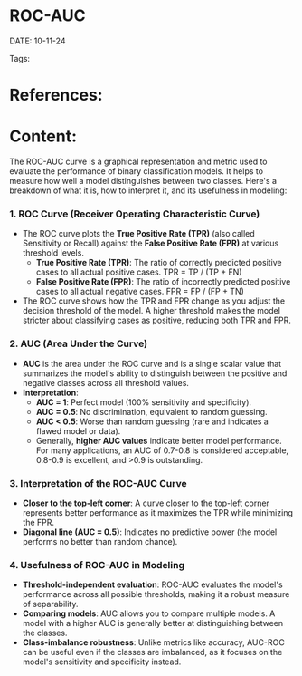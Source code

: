 

# ROC-AUC


DATE:  10-11-24


Tags:

# References:




# Content:

The ROC-AUC curve is a graphical representation and metric used to evaluate the performance of binary classification models. It helps to measure how well a model distinguishes between two classes. Here's a breakdown of what it is, how to interpret it, and its usefulness in modeling:

### 1. ROC Curve (Receiver Operating Characteristic Curve)

- The ROC curve plots the **True Positive Rate (TPR)** (also called Sensitivity or Recall) against the **False Positive Rate (FPR)** at various threshold levels.
    - **True Positive Rate (TPR)**: The ratio of correctly predicted positive cases to all actual positive cases. TPR = TP / (TP + FN)
    - **False Positive Rate (FPR)**: The ratio of incorrectly predicted positive cases to all actual negative cases. FPR = FP / (FP + TN)
- The ROC curve shows how the TPR and FPR change as you adjust the decision threshold of the model. A higher threshold makes the model stricter about classifying cases as positive, reducing both TPR and FPR.

### 2. AUC (Area Under the Curve)

- **AUC** is the area under the ROC curve and is a single scalar value that summarizes the model's ability to distinguish between the positive and negative classes across all threshold values.
- **Interpretation**:
    - **AUC = 1**: Perfect model (100% sensitivity and specificity).
    - **AUC = 0.5**: No discrimination, equivalent to random guessing.
    - **AUC < 0.5**: Worse than random guessing (rare and indicates a flawed model or data).
    - Generally, **higher AUC values** indicate better model performance. For many applications, an AUC of 0.7-0.8 is considered acceptable, 0.8-0.9 is excellent, and >0.9 is outstanding.

### 3. Interpretation of the ROC-AUC Curve

- **Closer to the top-left corner**: A curve closer to the top-left corner represents better performance as it maximizes the TPR while minimizing the FPR.
- **Diagonal line (AUC = 0.5)**: Indicates no predictive power (the model performs no better than random chance).

### 4. Usefulness of ROC-AUC in Modeling

- **Threshold-independent evaluation**: ROC-AUC evaluates the model's performance across all possible thresholds, making it a robust measure of separability.
- **Comparing models**: AUC allows you to compare multiple models. A model with a higher AUC is generally better at distinguishing between the classes.
- **Class-imbalance robustness**: Unlike metrics like accuracy, AUC-ROC can be useful even if the classes are imbalanced, as it focuses on the model's sensitivity and specificity instead.



